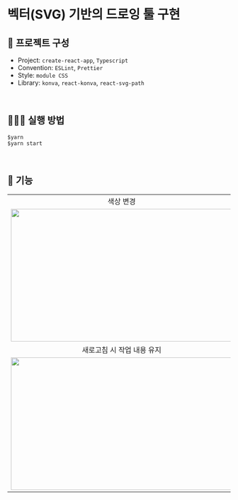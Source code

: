 # 벡터(SVG) 기반의 드로잉 툴 구현

## 📌 프로젝트 구성

- Project: `create-react-app`, `Typescript`
- Convention: `ESLint`, `Prettier`
- Style: `module CSS`
- Library: `konva`, `react-konva`, `react-svg-path`

<br />

## 🧑🏻‍💻 실행 방법

```
$yarn
$yarn start
```

<br />

## 🔎 기능

<table align="center">
<tr>
<td align="center">색상 변경</td>
<td align="center">두께 변경</td>
</tr>
<tr>
<td>
<img src = "https://user-images.githubusercontent.com/85148549/161414964-9c9d33f9-5349-456a-833b-9348266e9698.gif" width="500px" height= "300px" />
</td>
<td>
<img src = "https://user-images.githubusercontent.com/85148549/161414968-3a3f3469-2960-4d00-bd0e-29e75a8371bc.gif" width="500px" height="300px" />
</td>
</tr>
<tr>
<td align="center">새로고침 시 작업 내용 유지</td>
<td align="center">그리기 도구(Tool)</td>
</tr>
<tr>
<td>
<img src="https://user-images.githubusercontent.com/85148549/161414965-3be1408f-b25a-430c-b440-6b0f28cad3c0.gif" width="500px" height="300px" />
</td>
<td>
<img src="https://user-images.githubusercontent.com/85148549/161414967-95f78c64-f6bf-4f3e-a46f-c760c69d88a7.gif" width="500px" height="300px" />
</td>
</tr>
</table>

<br />